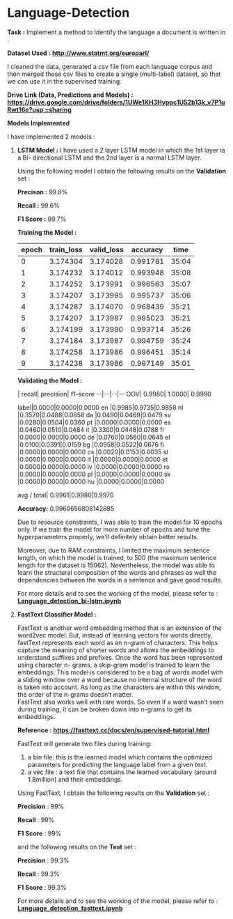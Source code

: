 # Language-Detection

**Task :**  Implement a method to identify the language a document is written in . 

**Dataset Used** **: [**http://www.statmt.org/europarl/** ](http://www.statmt.org/europarl/)**

I cleaned the data, generated a csv file from each language corpus and then merged these csv files to create a single (multi-label) dataset, so that we can use it in the supervised training. 

**Drive Link (Data, Predictions and Models) :**  [**https://drive.google.com/drive/folders/1UWe1KH3Hyppc1U52b13k_v7P1uRwt16e?usp =sharing** ](https://drive.google.com/drive/folders/1UWe1KH3Hyppc1U52b13k_v7P1uRwt16e?usp=sharing)

**Models Implemented** 

I have implemented 2 models : 

1) **LSTM Model :** I have used a 2 layer LSTM model in which the 1st layer ia a Bi- directional LSTM and the 2nd layer is a normal LSTM layer. 

	Using the following model I obtain the following results on the **Validation** set : 

	**Precison :** 99.8% 

	**Recall     :** 99.6% 

	**F1 Score :** 99.7% 
	
	**Training the Model :**
	
	epoch|  train\_loss|  valid\_loss|  accuracy|  time
	--|--|--|--|--
	0| 3.174304|  3.174028|  0.991781| 35:04 
	1| 3.174232|  3.174012|  0.993948| 35:08 
	2| 3.174252|  3.173991|  0.996563| 35:07 
	3| 3.174207|  3.173995|  0.995737|  35:06 
	4| 3.174287|  3.174070|  0.968439|  35:21 
	5| 3.174207|  3.173987|  0.995023|  35:21 
	6| 3.174199|  3.173990|  0.993714|  35:26 
	7| 3.174184|  3.173987|  0.994759|  35:24 
	8| 3.174258|  3.173986|  0.996451|  35:14 
	9| 3.174238|  3.173986|  0.997149|  35:01 
	
	
	**Validating the Model :**
	
	| recall| precision| f1-score
	--|--|--|--
	OOV| 0.9980| 1.0000| 0.9990
	
	label|0.0000|0.0000|0.0000
	en   |0.9985|0.9735|0.9858
	nl   |0.3570|0.0488|0.0858
	da   |0.0490|0.0469|0.0479
	sv   |0.0280|0.0504|0.0360
	pt   |0.0000|0.0000|0.0000
	es   |0.0460|0.0510|0.0484
	it   |0.3300|0.0448|0.0788
	fr   |0.0000|0.0000|0.0000
	de   |0.0760|0.0560|0.0645
	el   |0.0100|0.0391|0.0159
	bg   |0.0958|0.0522|0.0676
	fi   |0.0000|0.0000|0.0000
	cs   |0.0020|0.0153|0.0035
	sl   |0.0000|0.0000|0.0000
	lt   |0.0000|0.0000|0.0000
	et   |0.0000|0.0000|0.0000
	lv   |0.0000|0.0000|0.0000
	ro   |0.0000|0.0000|0.0000
	pl   |0.0000|0.0000|0.0000
	sk   |0.0000|0.0000|0.0000
	hu   |0.0000|0.0000|0.0000
        
	avg / total|     0.9961|0.9980|0.9970

    
	**Accuracy:** 0.9960656808142885 
    
	Due to resource constraints, I was able to train the model for 10 epochs only. If we train the model for more number of epochs and tune the hyperparameters properly, 		we'll definitely obtain better results. 

	Moreover, due to RAM constraints, I limited the maximum sentence length, on which the model is trained, to 500 (the maximum sentence length for the dataset is 15062). 		Nevertheless, the model was able to learn the structural composition of the words and phrases as well the dependencies between the words in a sentence and gave good 		results. 

	For more details and to see the working of the model, please refer to : 
	[**Language_detection_bi-lstm.ipynb**](https://colab.research.google.com/drive/1_k7elp9exYw9Nd3uYiXW5hqvI4ZuUdpa?usp=sharing)

2) **FastText Classifier Model :** 

	FastText is another word embedding method that is an extension of the word2vec model. But, instead of learning vectors for words directly, fastText represents each word 	 as an n-gram of characters. This helps capture the meaning of shorter words and allows the embeddings to understand suffixes and prefixes. Once the word has been 		represented using character n- grams, a skip-gram model is trained to learn the embeddings. This model is considered to be a bag of words model with a sliding window 		over a word because no internal structure of the word is taken into account. As long as the characters are within this window, the order of the n-grams doesn’t matter.   
	FastText also works well with rare words. So even if a word wasn’t seen during training, it can be broken down into n-grams to get its embeddings. 

	**Reference :** [**https://fasttext.cc/docs/en/supervised-tutorial.html** ](https://fasttext.cc/docs/en/supervised-tutorial.html)
	
	FastText will generate two files during training: 

	1) a bin  file: this is the learned model which contains the optimized parameters for predicting the language label from a given text. 
	2) a vec file : a text file that contains the learned vocabulary (around 1.8million) and their embeddings. 

	
	Using FastText, I obtain the following results on the **Validation** set : 

	 **Precision** : 99% 
    
	 **Recall** : 99% 
    
	 **F1 Score** : 99% 

	and the following results on the **Test** set : 

	**Precision** : 99.3% 
    
	**Recall** : 99.3% 
    
	**F1 Score** : 99.3% 

	For more details and to see the working of the model, please refer to : 
	[**Language_detection_fasttext.ipynb**](https://colab.research.google.com/drive/1C5AZtwl4-IDQaxvsGckPzxb-Eo3_nJPC?usp=sharing)

	
